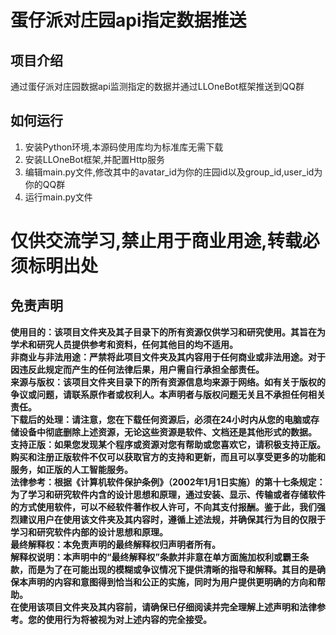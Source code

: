 # 蛋仔派对庄园api指定数据推送
## 项目介绍
通过蛋仔派对庄园数据api监测指定的数据并通过LLOneBot框架推送到QQ群
## 如何运行
1. 安装Python环境,本源码使用库均为标准库无需下载
2. 安装LLOneBot框架,并配置Http服务
3. 编辑main.py文件,修改其中的avatar_id为你的庄园id以及group_id,user_id为你的QQ群
4. 运行main.py文件

# 仅供交流学习,禁止用于商业用途,转载必须标明出处
## 免责声明
<strong>使用目的：该项目文件夹及其子目录下的所有资源仅供学习和研究使用。其旨在为学术和研究人员提供参考和资料，任何其他目的均不适用。<br>非商业与非法用途：严禁将此项目文件夹及其内容用于任何商业或非法用途。对于因违反此规定而产生的任何法律后果，用户需自行承担全部责任。<br>来源与版权：该项目文件夹目录下的所有资源信息均来源于网络。如有关于版权的争议或问题，请联系原作者或权利人。本声明者与版权问题无关且不承担任何相关责任。<br>下载后的处理：请注意，您在下载任何资源后，必须在24小时内从您的电脑或存储设备中彻底删除上述资源，无论这些资源是软件、文档还是其他形式的数据。<br>支持正版：如果您发现某个程序或资源对您有帮助或您喜欢它，请积极支持正版。购买和注册正版软件不仅可以获取官方的支持和更新，而且可以享受更多的功能和服务，如正版的人工智能服务。<br>法律参考：根据《计算机软件保护条例》（2002年1月1日实施）的第十七条规定：为了学习和研究软件内含的设计思想和原理，通过安装、显示、传输或者存储软件的方式使用软件，可以不经软件著作权人许可，不向其支付报酬。鉴于此，我们强烈建议用户在使用该文件夹及其内容时，遵循上述法规，并确保其行为目的仅限于学习和研究软件内部的设计思想和原理。<br>最终解释权：本免责声明的最终解释权归声明者所有。<br>解释权说明：本声明中的“最终解释权”条款并非意在单方面施加权利或霸王条款，而是为了在可能出现的模糊或争议情况下提供清晰的指导和解释。其目的是确保本声明的内容和意图得到恰当和公正的实施，同时为用户提供更明确的方向和帮助。<br>在使用该项目文件夹及其内容前，请确保已仔细阅读并完全理解上述声明和法律参考。您的使用行为将被视为对上述内容的完全接受。</strong>
